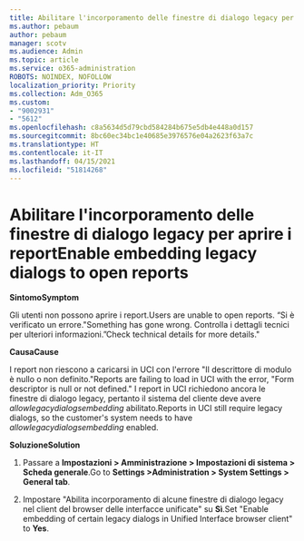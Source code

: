 ```yaml
---
title: Abilitare l'incorporamento delle finestre di dialogo legacy per aprire i report
ms.author: pebaum
author: pebaum
manager: scotv
ms.audience: Admin
ms.topic: article
ms.service: o365-administration
ROBOTS: NOINDEX, NOFOLLOW
localization_priority: Priority
ms.collection: Adm_O365
ms.custom:
- "9002931"
- "5612"
ms.openlocfilehash: c8a5634d5d79cbd584284b675e5db4e448a0d157
ms.sourcegitcommit: 8bc60ec34bc1e40685e3976576e04a2623f63a7c
ms.translationtype: HT
ms.contentlocale: it-IT
ms.lasthandoff: 04/15/2021
ms.locfileid: "51814268"
---
```

# <a name="enable-embedding-legacy-dialogs-to-open-reports"></a><span data-ttu-id="30be7-102">Abilitare l'incorporamento delle finestre di dialogo legacy per aprire i report</span><span class="sxs-lookup"><span data-stu-id="30be7-102">Enable embedding legacy dialogs to open reports</span></span>

<span data-ttu-id="30be7-103">**Sintomo**</span><span class="sxs-lookup"><span data-stu-id="30be7-103">**Symptom**</span></span>

<span data-ttu-id="30be7-104">Gli utenti non possono aprire i report.</span><span class="sxs-lookup"><span data-stu-id="30be7-104">Users are unable to open reports.</span></span> <span data-ttu-id="30be7-105">“Si è verificato un errore.</span><span class="sxs-lookup"><span data-stu-id="30be7-105">"Something has gone wrong.</span></span> <span data-ttu-id="30be7-106">Controlla i dettagli tecnici per ulteriori informazioni.”</span><span class="sxs-lookup"><span data-stu-id="30be7-106">Check technical details for more details."</span></span>

<span data-ttu-id="30be7-107">**Causa**</span><span class="sxs-lookup"><span data-stu-id="30be7-107">**Cause**</span></span>

<span data-ttu-id="30be7-108">I report non riescono a caricarsi in UCI con l'errore "Il descrittore di modulo è nullo o non definito."</span><span class="sxs-lookup"><span data-stu-id="30be7-108">Reports are failing to load in UCI with the error, "Form descriptor is null or not defined."</span></span> <span data-ttu-id="30be7-109">I report in UCI richiedono ancora le finestre di dialogo legacy, pertanto il sistema del cliente deve avere *allowlegacydialogsembedding* abilitato.</span><span class="sxs-lookup"><span data-stu-id="30be7-109">Reports in UCI still require legacy dialogs, so the customer's system needs to have *allowlegacydialogsembedding* enabled.</span></span>

<span data-ttu-id="30be7-110">**Soluzione**</span><span class="sxs-lookup"><span data-stu-id="30be7-110">**Solution**</span></span>

1. <span data-ttu-id="30be7-111">Passare a **Impostazioni > Amministrazione > Impostazioni di sistema > Scheda generale**.</span><span class="sxs-lookup"><span data-stu-id="30be7-111">Go to **Settings >Administration > System Settings > General tab**.</span></span>

2. <span data-ttu-id="30be7-112">Impostare "Abilita incorporamento di alcune finestre di dialogo legacy nel client del browser delle interfacce unificate" su **Sì**.</span><span class="sxs-lookup"><span data-stu-id="30be7-112">Set "Enable embedding of certain legacy dialogs in Unified Interface browser client" to **Yes**.</span></span>
